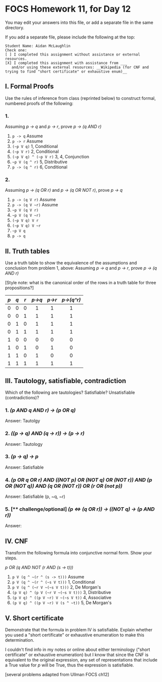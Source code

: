 # FOCS Homework 11, for Day 12

You may edit your answers into this file, or add a separate file in the same directory.

If you add a separate file, please include the following at the top:

```
Student Name: Aidan McLaughlin
Check one:
[ ] I completed this assignment without assistance or external resources.
[X] I completed this assignment with assistance from ___
   and/or using these external resources: __Wikipedia (for CNF and trying to find "short certificate" or exhaustive enum)__
```

## I. Formal Proofs

Use the rules of inference from class (reprinted below) to construct formal, numbered proofs of the following:

### 1. 

Assuming _p -> q_ and _p -> r_, prove _p -> (q AND r)_ <br>
1. `p -> q`                Assume <br>
2. `p -> r`                Assume <br>
3. `(~p V q)`              1, Conditional <br>
4. `(~p V r)`              2, Conditional <br>
5. `(~p V q) ^ (~p V r)`   3, 4, Conjunction <br>
6. `~p V (q ^ r)`          5, Distributive <br>
7. `p -> (q ^ r)`          6, Conditional <br>


### 2.

Assuming _p -> (q OR r)_ and _p -> (q OR NOT r)_, prove _p -> q_ 
1. `p -> (q V r)` Assume <br>
2. `p -> (q V ~r)` Assume <br>
3. `~p V (q V r)`
4. `~p V (q V ~r)`
5. `(~p V q) V r`
6. `(~p V q) V ~r`
7. `~p V q`
8. `p -> q`


## II. Truth tables

Use a truth table to show the equivalence of the assumptions and conclusion from problem 1, above:  Assuming _p -> q_ and _p -> r_, prove _p -> (q AND r)_

[Style note:  what is the canonical order of the rows in a truth table for three propositions?]

|_p_|_q_|_r_|_p->q_|_p->r_|_p->(q^r)_|
|:-:|:-:|:-:|:----:|:----:|:--------:|
| 0 | 0 | 0 |  1   |  1   |    1     |
| 0 | 0 | 1 |  1   |  1   |    1     |
| 0 | 1 | 0 |  1   |  1   |    1     |
| 0 | 1 | 1 |  1   |  1   |    1     |
| 1 | 0 | 0 |  0   |  0   |    0     |
| 1 | 0 | 1 |  0   |  1   |    0     |
| 1 | 1 | 0 |  1   |  0   |    0     |
| 1 | 1 | 1 |  1   |  1   |    1     |

## III. Tautology, satisfiable, contradiction

Which of the following are tautologies?  Satisfiable?  Unsatisfiable (contradictions)?

### 1. _(p AND q AND r) -> (p OR q)_
Answer: Tautolgy <br>

### 2. _((p -> q) AND (q -> r)) -> (p -> r)_
Answer: Tautology <br>

### 3. _(p -> q) -> p_
Answer: Satisfiable <br>

### 4. _(p OR q OR r) AND ((NOT p) OR (NOT q) OR (NOT r)) AND (p OR (NOT q)) AND (q OR (NOT r)) OR (r OR (not p))_ 
Answer: Satisfiable (p, ~q, ~r) <br>

### 5. [** challenge/optional] _(p <=> (q OR r)) -> ((NOT q) -> (p AND r))_
Answer:


## IV. CNF

Transform the following formula into conjunctive normal form.  Show your steps.

_p OR (q AND NOT (r AND (s -> t)))_

1. `p V (q ^ ~(r ^ (s -> t)))` Assume<br>
2. `p V (q ^ ~(r ^ (~s V t)))` 1, Conditional <br>
3. `p V (q ^ (~r V ~(~s V t)))` 2, De Morgan's <br>
4. `(p V q) ^ (p V (~r V ~(~s V t)))` 3, Distributive <br>
5. `(p V q) ^ ((p V ~r) V ~(~s V t))` 4, Associative <br>
6. `(p V q) ^ ((p V ~r) V (s ^ ~t))` 5, De Morgan's <br>


## V. Short certificate

Demonstrate that the formula in problem IV is satisfiable.  Explain whether you used a  "short certificate" or exhaustive enumeration to make this determination.

I couldn't find info in my notes or online about either terminology ("short certificate" or exhaustive enumeration) but I know that since the CNF is equivalent to the original expression, any set of representations that include a True value for _p_ will be True, thus the expression is satisfiable.


[several problems adapted from Ullman FOCS ch12]
